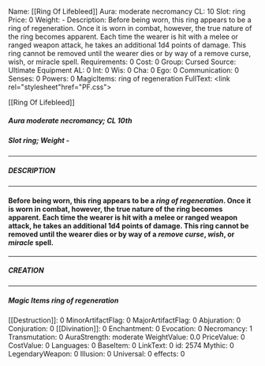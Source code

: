 Name: [[Ring Of Lifebleed]]
Aura: moderate necromancy
CL: 10
Slot: ring
Price: 0
Weight: -
Description: Before being worn, this ring appears to be a ring of regeneration. Once it is worn in combat, however, the true nature of the ring becomes apparent. Each time the wearer is hit with a melee or ranged weapon attack, he takes an additional 1d4 points of damage. This ring cannot be removed until the wearer dies or by way of a remove curse, wish, or miracle spell.
Requirements: 0
Cost: 0
Group: Cursed
Source: Ultimate Equipment
AL: 0
Int: 0
Wis: 0
Cha: 0
Ego: 0
Communication: 0
Senses: 0
Powers: 0
MagicItems: ring of regeneration
FullText: <link rel="stylesheet"href="PF.css"><div class="heading"><p class="alignleft">[[Ring Of Lifebleed]]</p><div style="clear: both;"></div></div><div><h5><b>Aura </b>moderate necromancy; <b>CL </b>10th</h5><h5><b>Slot </b>ring; <b>Weight </b>-</h5></div><hr/><div><h5><b>DESCRIPTION</b></h5></div><hr/><div><h4><p>Before being worn, this ring appears to be a <i>ring of regeneration</i>. Once it is worn in combat, however, the true nature of the ring becomes apparent. Each time the wearer is hit with a melee or ranged weapon attack, he takes an additional 1d4 points of damage. This ring cannot be removed until the wearer dies or by way of a <i>remove curse</i>, <i>wish</i>, or <i>miracle</i> spell.</p></h4></div><hr/><div><h5><b>CREATION</b></h5></div><hr/><div><h5><b>Magic Items </b><i>ring of regeneration</i></h5></div>
[[Destruction]]: 0
MinorArtifactFlag: 0
MajorArtifactFlag: 0
Abjuration: 0
Conjuration: 0
[[Divination]]: 0
Enchantment: 0
Evocation: 0
Necromancy: 1
Transmutation: 0
AuraStrength: moderate
WeightValue: 0.0
PriceValue: 0
CostValue: 0
Languages: 0
BaseItem: 0
LinkText: 0
id: 2574
Mythic: 0
LegendaryWeapon: 0
Illusion: 0
Universal: 0
effects: 0
